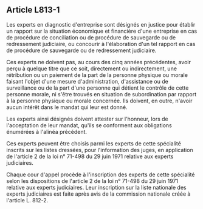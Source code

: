 Article L813-1
----
Les experts en diagnostic d'entreprise sont désignés en justice pour établir un
rapport sur la situation économique et financière d'une entreprise en cas de
procédure de conciliation ou de procédure de sauvegarde ou de redressement
judiciaire, ou concourir à l'élaboration d'un tel rapport en cas de procédure de
sauvegarde ou de redressement judiciaire.

Ces experts ne doivent pas, au cours des cinq années précédentes, avoir perçu à
quelque titre que ce soit, directement ou indirectement, une rétribution ou un
paiement de la part de la personne physique ou morale faisant l'objet d'une
mesure d'administration, d'assistance ou de surveillance ou de la part d'une
personne qui détient le contrôle de cette personne morale, ni s'être trouvés en
situation de subordination par rapport à la personne physique ou morale
concernée. Ils doivent, en outre, n'avoir aucun intérêt dans le mandat qui leur
est donné.

Les experts ainsi désignés doivent attester sur l'honneur, lors de l'acceptation
de leur mandat, qu'ils se conforment aux obligations énumérées à l'alinéa
précédent.

Ces experts peuvent être choisis parmi les experts de cette spécialité inscrits
sur les listes dressées, pour l'information des juges, en application de
l'article 2 de la loi n° 71-498 du 29 juin 1971 relative aux experts
judiciaires.

Chaque cour d'appel procède à l'inscription des experts de cette spécialité
selon les dispositions de l'article 2 de la loi n° 71-498 du 29 juin 1971
relative aux experts judiciaires. Leur inscription sur la liste nationale des
experts judiciaires est faite après avis de la commission nationale créée à
l'article L. 812-2.
